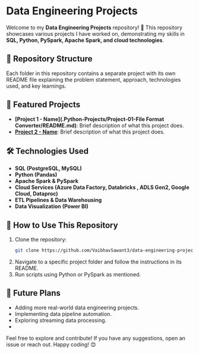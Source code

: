 # Data Engineering Projects

Welcome to my **Data Engineering Projects** repository! 🚀 This repository showcases various projects I have worked on, demonstrating my skills in **SQL, Python, PySpark, Apache Spark, and cloud technologies**.

## 📂 Repository Structure

Each folder in this repository contains a separate project with its own README file explaining the problem statement, approach, technologies used, and key learnings.


## 📌 Featured Projects

- **[Project 1 - Name](.Python-Projects/Project-01-File Format Converter/README.md)**: Brief description of what this project does. 
- **[Project 2 - Name](./project-2/README.md)**: Brief description of what this project does.
  
## 🛠️ Technologies Used

- **SQL (PostgreSQL, MySQL)**
- **Python (Pandas)**
- **Apache Spark & PySpark**
- **Cloud Services (Azure Data Factory, Databricks , ADLS Gen2, Google Cloud, Dataproc)**
- **ETL Pipelines & Data Warehousing**
- **Data Visualization (Power BI)**

## 📜 How to Use This Repository

1. Clone the repository:
   ```sh
   git clone https://github.com/VaibhavSawant3/data-engineering-projects.git
2. Navigate to a specific project folder and follow the instructions in its README.
3. Run scripts using Python or PySpark as mentioned.

## 🚀 Future Plans
- Adding more real-world data engineering projects.
- Implementing data pipeline automation.
- Exploring streaming data processing.
- 
Feel free to explore and contribute! If you have any suggestions, open an issue or reach out. Happy coding! 😊
